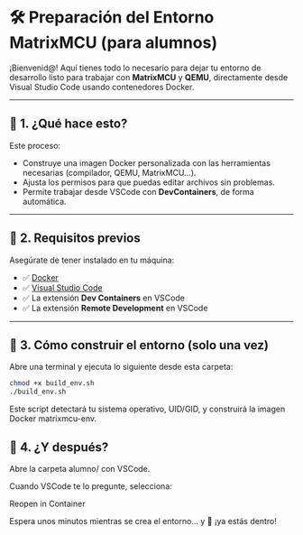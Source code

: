 # 🛠️ Preparación del Entorno MatrixMCU (para alumnos)

¡Bienvenid@! Aquí tienes todo lo necesario para dejar tu entorno de desarrollo listo para trabajar con **MatrixMCU** y **QEMU**, directamente desde Visual Studio Code usando contenedores Docker.

---

## 🚀 1. ¿Qué hace esto?

Este proceso:

- Construye una imagen Docker personalizada con las herramientas necesarias (compilador, QEMU, MatrixMCU...).
- Ajusta los permisos para que puedas editar archivos sin problemas.
- Permite trabajar desde VSCode con **DevContainers**, de forma automática.

---

## 🧪 2. Requisitos previos

Asegúrate de tener instalado en tu máquina:

- ✅ [Docker](https://docs.docker.com/get-docker/)
- ✅ [Visual Studio Code](https://code.visualstudio.com/)
- ✅ La extensión **Dev Containers** en VSCode
- ✅ La extensión **Remote Development** en VSCode

---

## 🧰 3. Cómo construir el entorno (solo una vez)

Abre una terminal y ejecuta lo siguiente desde esta carpeta:

```bash
chmod +x build_env.sh
./build_env.sh
```

Este script detectará tu sistema operativo, UID/GID, y construirá la imagen Docker matrixmcu-env.

## 🧠 4. ¿Y después?
Abre la carpeta alumno/ con VSCode.

Cuando VSCode te lo pregunte, selecciona:

Reopen in Container

Espera unos minutos mientras se crea el entorno... y 🎉 ¡ya estás dentro!